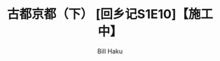 ---
layout: '../../layouts/MarkdownPost.astro'
title: '古都京都（下） [回乡记S1E10]【施工中】'
pubDate: 2023-11-16
description: '从琉璃光院的满堂翠玉到岚山的一笔绿林，从朴实无华的渡月桥到金碧辉煌的金阁寺'
author: 'Bill Haku'
cover:
    url: 'https://blog.hakubill.tech/img/jp/webp/s1e10/_DSC0933.webp'
    square: 'https://blog.hakubill.tech/img/jp/webp/s1e10/_DSC0933.webp'
    alt: 'cover'
tags: ["日本", "回乡记", "杂谈", "旅游"]
theme: 'light'
featured: true
published: false
---